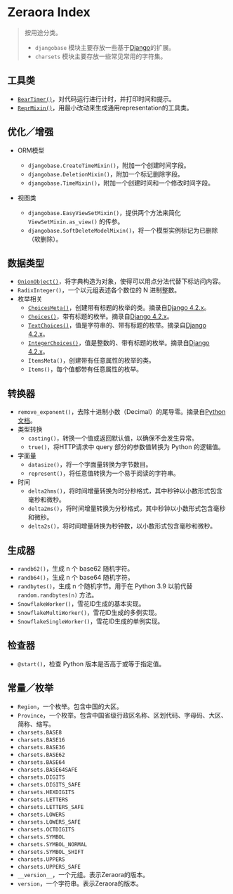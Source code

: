 # Zeraora Index

> 按用途分类。
>
> - `djangobase` 模块主要存放一些基于[Django](https://pypi.org/project/Django/)的扩展。
> - `charsets` 模块主要存放一些常见常用的字符集。

## 工具类

- [`BearTimer()`](./zeraora/BearTimer.md)，对代码运行进行计时，并打印时间和提示。
- [`ReprMixin()`](./zeraora/ReprMixin.md)，用最小改动来生成通用representation的工具类。

## 优化／增强

- ORM模型
  - `djangobase.CreateTimeMixin()`，附加一个创建时间字段。
  - `djangobase.DeletionMixin()`，附加一个标记删除字段。
  - `djangobase.TimeMixin()`，附加一个创建时间和一个修改时间字段。

- 视图类
  - `djangobase.EasyViewSetMixin()`，提供两个方法来简化 `ViewSetMixin.as_view()` 的传参。
  - `djangobase.SoftDeleteModelMixin()`，将一个模型实例标记为已删除（软删除）。

## 数据类型

- [`OnionObject()`](./zeraora/OnionObject.md)，将字典构造为对象，使得可以用点分法代替下标访问内容。
- `RadixInteger()`，一个以元组表述各个数位的 N 进制整数。
- 枚举相关
  - [`ChoicesMeta()`](https://docs.djangoproject.com/zh-hans/4.2/ref/models/fields/#enumeration-types)，创建带有标题的枚举的类。摘录自[Django 4.2.x](https://github.com/django/django/blob/stable/4.2.x/django/db/models/enums.py)。
  - [`Choices()`](https://docs.djangoproject.com/zh-hans/4.2/ref/models/fields/#enumeration-types)，带有标题的枚举。摘录自[Django 4.2.x](https://github.com/django/django/blob/stable/4.2.x/django/db/models/enums.py)。
  - [`TextChoices()`](https://docs.djangoproject.com/zh-hans/4.2/ref/models/fields/#enumeration-types)，值是字符串的、带有标题的枚举。摘录自[Django 4.2.x](https://github.com/django/django/blob/stable/4.2.x/django/db/models/enums.py)。
  - [`IntegerChoices()`](https://docs.djangoproject.com/zh-hans/4.2/ref/models/fields/#enumeration-types)，值是整数的、带有标题的枚举。摘录自[Django 4.2.x](https://github.com/django/django/blob/stable/4.2.x/django/db/models/enums.py)。
  - `ItemsMeta()`，创建带有任意属性的枚举的类。
  - `Items()`，每个值都带有任意属性的枚举。

## 转换器

- `remove_exponent()`，去除十进制小数（Decimal）的尾导零。摘录自[Python文档](https://docs.python.org/zh-cn/3/library/decimal.html#decimal-faq)。
- 类型转换
  - `casting()`，转换一个值或返回默认值，以确保不会发生异常。
  - `true()`，将HTTP请求中 query 部分的参数值转换为 Python 的逻辑值。
- 字面量
  - `datasize()`，将一个字面量转换为字节数目。
  - `represent()`，将任意值转换为一个易于阅读的字符串。
- 时间
  - `delta2hms()`，将时间增量转换为时分秒格式，其中秒钟以小数形式包含毫秒和微秒。
  - `delta2ms()`，将时间增量转换为分秒格式，其中秒钟以小数形式包含毫秒和微秒。
  - `delta2s()`，将时间增量转换为秒钟数，以小数形式包含毫秒和微秒。

## 生成器

- `randb62()`，生成 n 个 base62 随机字符。
- `randb64()`，生成 n 个 base64 随机字符。
- `randbytes()`，生成 n 个随机字节。用于在 Python 3.9 以前代替 `random.randbytes(n)` 方法。
- `SnowflakeWorker()`，雪花ID生成的基本实现。
- `SnowflakeMultiWorker()`，雪花ID生成的多例实现。
- `SnowflakeSingleWorker()`，雪花ID生成的单例实现。

## 检查器

- `@start()`，检查 Python 版本是否高于或等于指定值。

## 常量／枚举

- `Region`，一个枚举。包含中国的大区。
- `Province`，一个枚举。包含中国省级行政区名称、区划代码、字母码、大区、简称、缩写。
- `charsets.BASE8`
- `charsets.BASE16`
- `charsets.BASE36`
- `charsets.BASE62`
- `charsets.BASE64`
- `charsets.BASE64SAFE`
- `charsets.DIGITS`
- `charsets.DIGITS_SAFE`
- `charsets.HEXDIGITS`
- `charsets.LETTERS`
- `charsets.LETTERS_SAFE`
- `charsets.LOWERS`
- `charsets.LOWERS_SAFE`
- `charsets.OCTDIGITS`
- `charsets.SYMBOL`
- `charsets.SYMBOL_NORMAL`
- `charsets.SYMBOL_SHIFT`
- `charsets.UPPERS`
- `charsets.UPPERS_SAFE`
- `__version__`，一个元组。表示Zeraora的版本。
- `version`，一个字符串。表示Zeraora的版本。
